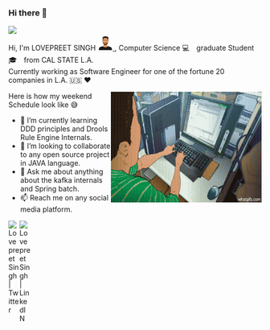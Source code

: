 ### Hi there 👋 
![](https://visitor-badge.glitch.me/badge?page_id=loveshah751.loveshah751)<br/>
Hi, I'm LOVEPREET SINGH <a href= "https://github.com/loveshah751" ><img alt="ProfileImg" src="https://github.com/loveshah751/loveshah751/blob/main/bitbucket.png" width="30" height="30" /> </a>, Computer Science :computer:&emsp;graduate Student :mortar_board:&emsp;from CAL STATE L.A. <br/>
Currently working as Software Engineer for one of the fortune 20 companies in L.A. :us: :heart:

  <img align="right" alt="GIF" src="https://github.com/loveshah751/loveshah751/blob/main/dev.gif" width="300" height="220" />
  
Here is how my weekend Schedule look like :sweat_smile:

- 🌱 I’m currently learning DDD principles and Drools Rule Engine Internals.
- 👯 I’m looking to collaborate to any open source project in JAVA language.
- 💬 Ask me about anything about the kafka internals and Spring batch.
- 📫 Reach me on any social media platform.
<a href="https://twitter.com/loveThind5">
  <img align="left" alt="Lovepreet Singh | Twitter" width="22px" src="https://raw.githubusercontent.com/peterthehan/peterthehan/master/assets/twitter.svg" />
</a>
<a href="https://www.linkedin.com/in/singh751/">
  <img align="left" alt="Lovepreet Singh | LinkedIN" width="22px" src="https://raw.githubusercontent.com/peterthehan/peterthehan/master/assets/linkedin.svg" />
</a>

